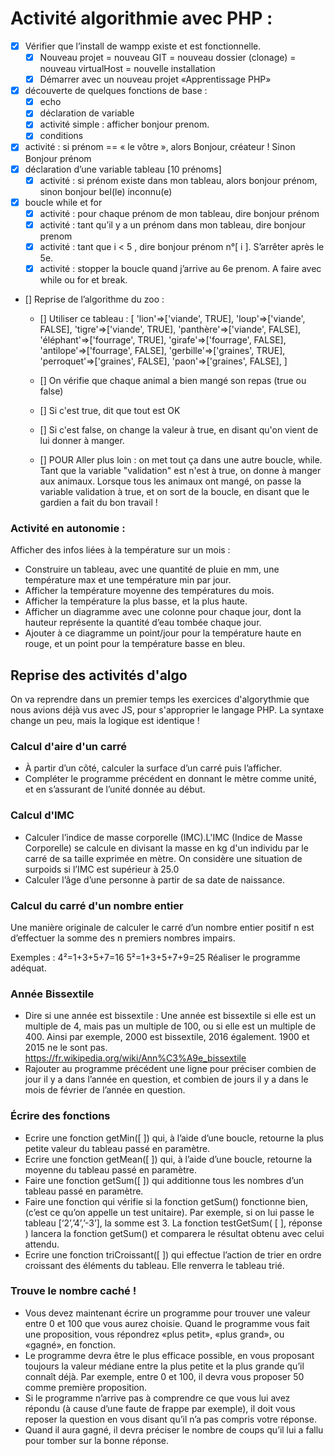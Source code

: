 # Activité algorithmie avec PHP :

- [X] Vérifier que l’install de wampp existe et est fonctionnelle.
  - [X] Nouveau projet = nouveau GIT = nouveau dossier (clonage) = nouveau virtualHost = nouvelle installation
  - [X] Démarrer avec un nouveau projet «Apprentissage PHP»
- [X] découverte de quelques fonctions de base :
  - [X] echo
  - [X] déclaration de variable
  - [X] activité simple : afficher bonjour prenom.
  - [X] conditions
- [X] activité : si prénom == « le vôtre », alors Bonjour, créateur ! Sinon Bonjour prénom
- [X] déclaration d’une variable tableau [10 prénoms]
  - [X] activité : si prénom existe dans mon tableau, alors bonjour prénom, sinon bonjour bel(le) inconnu(e)
- [X] boucle while et for
  - [X] activité : pour chaque prénom de mon tableau, dire bonjour prénom
  - [X] activité : tant qu’il y a un prénom dans mon tableau, dire bonjour prenom
  - [X] activité : tant que i < 5 , dire bonjour prénom n°[ i ]. S’arrêter après le 5e.
  - [X] activité : stopper la boucle quand j’arrive au 6e prenom. A faire avec while ou for et break.

- [] Reprise de l’algorithme du zoo :
  - [] Utiliser ce tableau :
  [
  'lion'=>['viande', TRUE],
  'loup'=>['viande', FALSE],
  'tigre'=>['viande', TRUE],
  'panthère'=>['viande', FALSE],
  'éléphant'=>['fourrage', TRUE],
  'girafe'=>['fourrage', FALSE],
  'antilope'=>['fourrage', FALSE],
  'gerbille'=>['graines', TRUE],
  'perroquet'=>['graines', FALSE],
  'paon'=>['graines', FALSE],
  ]

  - [] On vérifie que chaque animal a bien mangé son repas (true ou false)
  - [] Si c'est true, dit que tout est OK
  - [] Si c'est false, on change la valeur à true, en disant qu'on vient de lui donner à manger.
  - [] POUR Aller plus loin : on met tout ça dans une autre boucle, while. Tant que la variable "validation" est n'est à true, on donne à manger aux animaux. Lorsque tous les animaux ont mangé, on passe la variable validation à true, et on sort de la boucle, en disant que le gardien a fait du bon travail !

### Activité en autonomie :

Afficher des infos liées à la température sur un mois :
- Construire un tableau, avec une quantité de pluie en mm, une température max et une température min par jour.
- Afficher la température moyenne des températures du mois.
- Afficher la température la plus basse, et la plus haute.
- Afficher un diagramme avec une colonne pour chaque jour, dont la hauteur représente la quantité d’eau tombée chaque jour.
- Ajouter à ce diagramme un point/jour pour la température haute en rouge, et un point pour la température basse en bleu.


## Reprise des activités d'algo

On va reprendre dans un premier temps les exercices d'algorythmie que nous avions déjà vus avec JS, pour s'approprier le langage PHP. La syntaxe change un peu, mais la logique est identique !

### Calcul d'aire d'un carré
- À partir d’un côté, calculer la surface d’un carré puis l’afficher.
- Compléter le programme précédent en donnant le mètre comme unité, et en s’assurant de l’unité donnée au début.

### Calcul d'IMC

- Calculer l’indice de masse corporelle (IMC).L'IMC (Indice de Masse Corporelle) se calcule en divisant la masse en kg d'un individu par le carré de sa taille exprimée en mètre. On considère une situation de surpoids si l’IMC est supérieur à 25.0
- Calculer l’âge d’une personne à partir de sa date de naissance.

### Calcul du carré d'un nombre entier
Une manière originale de calculer le carré d’un nombre entier positif n est d’effectuer la somme des n premiers nombres impairs.

Exemples :
4²=1+3+5+7=16
5²=1+3+5+7+9=25
Réaliser le programme adéquat.

### Année Bissextile
- Dire si une année est bissextile : Une année est bissextile si elle est un multiple de 4, mais pas un multiple de 100, ou si elle est un multiple de 400. Ainsi par exemple, 2000 est bissextile, 2016 également. 1900 et 2015 ne le sont pas. https://fr.wikipedia.org/wiki/Ann%C3%A9e_bissextile
- Rajouter au programme précédent une ligne pour préciser combien de jour il y a dans l’année en question, et combien de jours il y a dans le mois de février de l’année en question.


### Écrire des fonctions
- Ecrire une fonction getMin([ ]) qui, à l’aide d’une boucle, retourne la plus petite valeur du tableau passé en paramètre.
- Ecrire une fonction getMean([ ]) qui, à l’aide d’une boucle, retourne la moyenne du tableau passé en paramètre.
- Faire une fonction getSum([ ]) qui additionne tous les nombres d’un tableau passé en paramètre.
- Faire une fonction qui vérifie si la fonction getSum() fonctionne bien, (c’est ce qu’on appelle un test unitaire). Par exemple, si on lui passe le tableau [‘2’,’4’,’-3’], la somme est 3. La fonction testGetSum( [ ], réponse ) lancera la fonction getSum() et comparera le résultat obtenu avec celui attendu.
- Ecrire une fonction triCroissant([ ]) qui effectue l’action de trier en ordre croissant des éléments du tableau. Elle renverra le tableau trié.


### Trouve le nombre caché !
- Vous devez maintenant écrire un programme pour trouver une valeur entre 0 et 100 que vous aurez choisie. Quand le programme vous fait une proposition, vous répondrez «plus petit», «plus grand», ou «gagné», en fonction.
- Le programme devra être le plus efficace possible, en vous proposant toujours la valeur médiane entre la plus petite et la plus grande qu’il connaît déjà. Par exemple, entre 0 et 100, il devra vous proposer 50 comme première proposition.
- Si le programme n’arrive pas à comprendre ce que vous lui avez répondu (à cause d’une faute de frappe par exemple), il doit vous reposer la question en vous disant qu’il n’a pas compris votre réponse.
- Quand il aura gagné, il devra préciser le nombre de coups qu’il lui a fallu pour tomber sur la bonne réponse.
